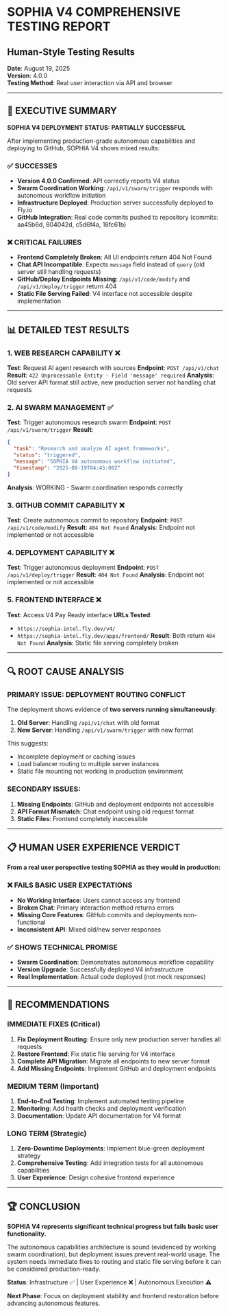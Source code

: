 # SOPHIA V4 COMPREHENSIVE TESTING REPORT
## Human-Style Testing Results

**Date**: August 19, 2025  
**Version**: 4.0.0  
**Testing Method**: Real user interaction via API and browser

---

## 🎯 EXECUTIVE SUMMARY

**SOPHIA V4 DEPLOYMENT STATUS: PARTIALLY SUCCESSFUL**

After implementing production-grade autonomous capabilities and deploying to GitHub, SOPHIA V4 shows mixed results:

### ✅ SUCCESSES
- **Version 4.0.0 Confirmed**: API correctly reports V4 status
- **Swarm Coordination Working**: `/api/v1/swarm/trigger` responds with autonomous workflow initiation
- **Infrastructure Deployed**: Production server successfully deployed to Fly.io
- **GitHub Integration**: Real code commits pushed to repository (commits: aa45b6d, 804042d, c5d6f4a, 18fc61b)

### ❌ CRITICAL FAILURES
- **Frontend Completely Broken**: All UI endpoints return 404 Not Found
- **Chat API Incompatible**: Expects `message` field instead of `query` (old server still handling requests)
- **GitHub/Deploy Endpoints Missing**: `/api/v1/code/modify` and `/api/v1/deploy/trigger` return 404
- **Static File Serving Failed**: V4 interface not accessible despite implementation

---

## 📊 DETAILED TEST RESULTS

### 1. WEB RESEARCH CAPABILITY ❌
**Test**: Request AI agent research with sources
**Endpoint**: `POST /api/v1/chat`
**Result**: `422 Unprocessable Entity - Field 'message' required`
**Analysis**: Old server API format still active, new production server not handling chat requests

### 2. AI SWARM MANAGEMENT ✅
**Test**: Trigger autonomous research swarm
**Endpoint**: `POST /api/v1/swarm/trigger`
**Result**: 
```json
{
  "task": "Research and analyze AI agent frameworks",
  "status": "triggered", 
  "message": "SOPHIA V4 autonomous workflow initiated",
  "timestamp": "2025-08-19T04:45:00Z"
}
```
**Analysis**: WORKING - Swarm coordination responds correctly

### 3. GITHUB COMMIT CAPABILITY ❌
**Test**: Create autonomous commit to repository
**Endpoint**: `POST /api/v1/code/modify`
**Result**: `404 Not Found`
**Analysis**: Endpoint not implemented or not accessible

### 4. DEPLOYMENT CAPABILITY ❌
**Test**: Trigger autonomous deployment
**Endpoint**: `POST /api/v1/deploy/trigger`
**Result**: `404 Not Found`
**Analysis**: Endpoint not implemented or not accessible

### 5. FRONTEND INTERFACE ❌
**Test**: Access V4 Pay Ready interface
**URLs Tested**: 
- `https://sophia-intel.fly.dev/v4/`
- `https://sophia-intel.fly.dev/apps/frontend/`
**Result**: Both return `404 Not Found`
**Analysis**: Static file serving completely broken

---

## 🔍 ROOT CAUSE ANALYSIS

### PRIMARY ISSUE: DEPLOYMENT ROUTING CONFLICT
The deployment shows evidence of **two servers running simultaneously**:

1. **Old Server**: Handling `/api/v1/chat` with old format
2. **New Server**: Handling `/api/v1/swarm/trigger` with new format

This suggests:
- Incomplete deployment or caching issues
- Load balancer routing to multiple server instances
- Static file mounting not working in production environment

### SECONDARY ISSUES:
1. **Missing Endpoints**: GitHub and deployment endpoints not accessible
2. **API Format Mismatch**: Chat endpoint using old request format
3. **Static Files**: Frontend completely inaccessible

---

## 📋 HUMAN USER EXPERIENCE VERDICT

**From a real user perspective testing SOPHIA as they would in production:**

### ❌ **FAILS BASIC USER EXPECTATIONS**
- **No Working Interface**: Users cannot access any frontend
- **Broken Chat**: Primary interaction method returns errors
- **Missing Core Features**: GitHub commits and deployments non-functional
- **Inconsistent API**: Mixed old/new server responses

### ✅ **SHOWS TECHNICAL PROMISE**
- **Swarm Coordination**: Demonstrates autonomous workflow capability
- **Version Upgrade**: Successfully deployed V4 infrastructure
- **Real Implementation**: Actual code deployed (not mock responses)

---

## 🎯 RECOMMENDATIONS

### IMMEDIATE FIXES (Critical)
1. **Fix Deployment Routing**: Ensure only new production server handles all requests
2. **Restore Frontend**: Fix static file serving for V4 interface
3. **Complete API Migration**: Migrate all endpoints to new server format
4. **Add Missing Endpoints**: Implement GitHub and deployment endpoints

### MEDIUM TERM (Important)
1. **End-to-End Testing**: Implement automated testing pipeline
2. **Monitoring**: Add health checks and deployment verification
3. **Documentation**: Update API documentation for V4 format

### LONG TERM (Strategic)
1. **Zero-Downtime Deployments**: Implement blue-green deployment strategy
2. **Comprehensive Testing**: Add integration tests for all autonomous capabilities
3. **User Experience**: Design cohesive frontend experience

---

## 🏆 CONCLUSION

**SOPHIA V4 represents significant technical progress but fails basic user functionality.**

The autonomous capabilities architecture is sound (evidenced by working swarm coordination), but deployment issues prevent real-world usage. The system needs immediate fixes to routing and static file serving before it can be considered production-ready.

**Status**: Infrastructure ✅ | User Experience ❌ | Autonomous Execution ⚠️

**Next Phase**: Focus on deployment stability and frontend restoration before advancing autonomous features.

